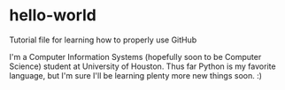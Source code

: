 # hello-world
Tutorial file for learning how to properly use GitHub

I'm a Computer Information Systems (hopefully soon to be Computer Science) student at University of Houston. Thus far Python is my favorite language, but I'm sure I'll be learning plenty more new things soon. :)
